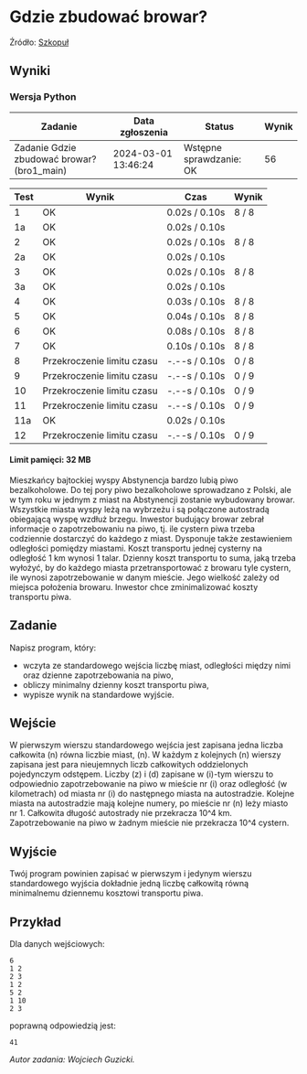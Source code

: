 # Gdzie zbudować browar?


Źródło: <a href="https://szkopul.edu.pl/problemset/problem/Z1C91LB8rGYMxy6wRLBmbXba/site/?key=statement">Szkopuł</a>

## Wyniki

### Wersja Python
| Zadanie                                 | Data zgłoszenia       | Status                  | Wynik |
|-----------------------------------------|-----------------------|-------------------------|-------|
| Zadanie Gdzie zbudować browar? (bro1_main) | 2024-03-01 13:46:24 | Wstępne sprawdzanie: OK | 56    |

| Test | Wynik                  | Czas        | Wynik  |
|------|------------------------|-------------|--------|
| 1    | OK                     | 0.02s / 0.10s | 8 / 8  |
| 1a   | OK                     | 0.02s / 0.10s |        |
| 2    | OK                     | 0.02s / 0.10s | 8 / 8  |
| 2a   | OK                     | 0.02s / 0.10s |        |
| 3    | OK                     | 0.02s / 0.10s | 8 / 8  |
| 3a   | OK                     | 0.02s / 0.10s |        |
| 4    | OK                     | 0.03s / 0.10s | 8 / 8  |
| 5    | OK                     | 0.04s / 0.10s | 8 / 8  |
| 6    | OK                     | 0.08s / 0.10s | 8 / 8  |
| 7    | OK                     | 0.10s / 0.10s | 8 / 8  |
| 8    | Przekroczenie limitu czasu | -.--s / 0.10s | 0 / 8  |
| 9    | Przekroczenie limitu czasu | -.--s / 0.10s | 0 / 9  |
| 10   | Przekroczenie limitu czasu | -.--s / 0.10s | 0 / 9  |
| 11   | Przekroczenie limitu czasu | -.--s / 0.10s | 0 / 9  |
| 11a  | OK                     | 0.02s / 0.10s |        |
| 12   | Przekroczenie limitu czasu | -.--s / 0.10s | 0 / 9  |


#### Limit pamięci: 32 MB

Mieszkańcy bajtockiej wyspy Abstynencja bardzo lubią piwo bezalkoholowe. Do tej pory piwo bezalkoholowe sprowadzano z Polski, ale w tym roku w jednym z miast na Abstynencji zostanie wybudowany browar. Wszystkie miasta wyspy leżą na wybrzeżu i są połączone autostradą obiegającą wyspę wzdłuż brzegu. Inwestor budujący browar zebrał informacje o zapotrzebowaniu na piwo, tj. ile cystern piwa trzeba codziennie dostarczyć do każdego z miast. Dysponuje także zestawieniem odległości pomiędzy miastami. Koszt transportu jednej cysterny na odległość 1 km wynosi 1 talar. Dzienny koszt transportu to suma, jaką trzeba wyłożyć, by do każdego miasta przetransportować z browaru tyle cystern, ile wynosi zapotrzebowanie w danym mieście. Jego wielkość zależy od miejsca położenia browaru. Inwestor chce zminimalizować koszty transportu piwa.

## Zadanie
Napisz program, który:
- wczyta ze standardowego wejścia liczbę miast, odległości między nimi oraz dzienne zapotrzebowania na piwo,
- obliczy minimalny dzienny koszt transportu piwa,
- wypisze wynik na standardowe wyjście.

## Wejście
W pierwszym wierszu standardowego wejścia jest zapisana jedna liczba całkowita \(n\) równa liczbie miast, \(n\). W każdym z kolejnych \(n\) wierszy zapisana jest para nieujemnych liczb całkowitych oddzielonych pojedynczym odstępem. Liczby \(z\) i \(d\) zapisane w \(i\)-tym wierszu to odpowiednio zapotrzebowanie na piwo w mieście nr \(i\) oraz odległość (w kilometrach) od miasta nr \(i\) do następnego miasta na autostradzie. Kolejne miasta na autostradzie mają kolejne numery, po mieście nr \(n\) leży miasto nr 1. Całkowita długość autostrady nie przekracza 10\^4 km. Zapotrzebowanie na piwo w żadnym mieście nie przekracza 10\^4 cystern.

## Wyjście
Twój program powinien zapisać w pierwszym i jedynym wierszu standardowego wyjścia dokładnie jedną liczbę całkowitą równą minimalnemu dziennemu kosztowi transportu piwa.

## Przykład
Dla danych wejściowych:

```
6
1 2
2 3
1 2
5 2
1 10
2 3
```
poprawną odpowiedzią jest:
```
41
```

_Autor zadania: Wojciech Guzicki._